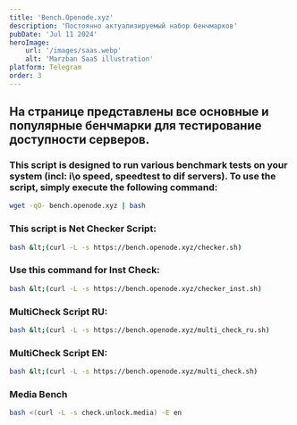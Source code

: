 ```yaml
---
title: 'Bench.Openode.xyz'
description: 'Постоянно актуализируемый набор бенчмарков'
pubDate: 'Jul 11 2024'
heroImage:
    url: '/images/saas.webp'
    alt: 'Marzban SaaS illustration'
platform: Telegram
order: 3
---
```


## На странице представлены все основные и популярные бенчмарки для тестирование доступности серверов.

### This script is designed to run various benchmark tests on your system  (incl: i\o speed, speedtest to dif servers). To use the script, simply execute the following command:

```bash
wget -qO- bench.openode.xyz | bash
```

### This script is Net Checker Script:

```bash
bash &lt;(curl -L -s https://bench.openode.xyz/checker.sh)
```

### Use this command for Inst Check:

```bash
bash &lt;(curl -L -s https://bench.openode.xyz/checker_inst.sh)
```

### MultiCheck Script RU:

```bash
bash &lt;(curl -L -s https://bench.openode.xyz/multi_check_ru.sh)
```

### MultiCheck Script EN:

```bash
bash &lt;(curl -L -s https://bench.openode.xyz/multi_check.sh)
```
### Media Bench 
```bash
bash <(curl -L -s check.unlock.media) -E en
```
